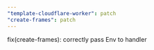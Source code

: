 ```yaml
---
"template-cloudflare-worker": patch
"create-frames": patch
---
```


fix(create-frames): correctly pass Env to handler
